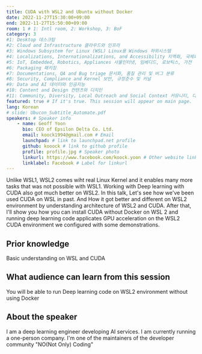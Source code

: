 ```yaml
---
title: CUDA with WSL2 and Ubuntu without Docker
date: 2022-11-27T15:30:00+09:00
end: 2022-11-27T15:50:00+09:00
room: 1 # 1: Intl room, 2: Workshop, 3: BoF
category: 3
#1: Desktop 데스크탑
#2: Cloud and Infrastructure 클라우드와 인프라
#3: Windows Subsystem for Linux (WSL) Linux용 Windows 하위시스템
#4: Localizations, Internationalizations, and Accessibility 지역화, 국제화 및 접근성
#5: IoT, Embedded, Robotics, Appliances 사물인터넷, 임베디드, 로보틱스, 가전
#6: Packaging 패키징
#7: Documentations, QA and Bug triage 문서화, 품질 관리 및 버그 분류
#8: Security, Compliance and Kernel 보안, 규정준수 및 커널
#9: Data and AI 데이터와 인공지능
#10: Content and Design 컨텐츠와 디지인
#11: Community, Diversity, Local Outreach and Social Context 커뮤니티, 다양성, 지역 사회 협력과 사회적 관점
featured: true # If it's true. This session will appear on main page.
lang: Korean
# slide: Ubucon_Subtitle_Automate.pdf
speakers: # Speaker info
    - name: Geoff Yoon
      bio: CEO of Epsilon Delta Co. Ltd.
      email: koock1994@gmail.com # Email
      launchpad: # link to launchpad.net profile
      github: kooock # link to github profile
      profile: profile.jpg # Speaker photo
      linkurl: https://www.facebook.com/koock.yoon # Other website link url
      linklabel: Facebook # Label for linkurl
---
```


Unlike WSL1, WSL2 comes wiht real Linux Kernel and it enables many more tasks that was not possible with WSL1. Working with Deep learning with CUDA also got much better on WSL2. In this talk, Let's see how we've been used CUDA on WSL in past. And How it got better and different on WSL2 environment by understanding architecture of WSL2 and CUDA. After that, I'll show you how you can install CUDA without Docker on WSL 2 and running deep learning code applicates GPU acceleration on the WSL2 CUDA environment we configured with some demonstrations.

## Prior knowledge

Basic understanding on WSL and CUDA

## What audience can learn from this session
You will be able to run Deep learning code on WSL2 environment without using Docker

## About the speaker
I am a deep learning engineer developing AI services. I am currently running a one-person company.  I'm one of the maintainers of the developer community "NO(Not Only) Coding"
